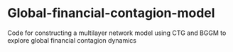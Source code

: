 # Global-financial-contagion-model
Code for constructing a multilayer network model using CTG and BGGM to explore global financial contagion dynamics
